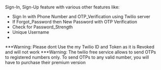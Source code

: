 Sign-In, Sign-Up feature with various other features like:
- Sign In with Phone Number and OTP_Verification using Twilio server
- If Forgot_Password then New Password with OTP Verification
- Check for Password_Strength
- Unique Username
- 
***Warning: Please dont Use the my Twilio ID and Token as it is Revoked and will not work
***Warning: The twilio free service allows to send OTPs to registered numbers only. 
        To send OTPs to any valid number, you will have to purchase their premium version
        

